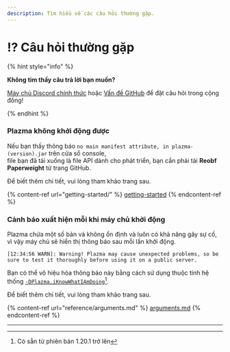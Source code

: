 ```yaml
---
description: Tìm hiểu về các câu hỏi thường gặp.
---
```


# ⁉️ Câu hỏi thường gặp

{% hint style="info" %}

**Không tìm thấy câu trả lời bạn muốn?**

[Máy chủ Discord chính thức](https://discord.gg/MmfC52K8A8) hoặc [Vấn đề GitHub](https://github.com/PlazmaMC/PlazmaBukkit/issues) để đặt câu hỏi trong cộng đồng!

{% endhint %}

### Plazma không khởi động được

Nếu bạn thấy thông báo `no main manifest attribute, in plazma-(version).jar` trên cửa sổ console,\
file bạn đã tải xuống là file API dành cho phát triển, bạn cần phải tải **Reobf Paperweight** từ trang GitHub.

Để biết thêm chi tiết, vui lòng tham khảo trang sau.

{% content-ref url="getting-started/" %}
[getting-started](getting-started#id-2)
{% endcontent-ref %}

### Cảnh báo xuất hiện mỗi khi máy chủ khởi động

Plazma chứa một số bản vá không ổn định và luôn có khả năng gây sự cố, vì vậy máy chủ sẽ hiển thị thông báo sau mỗi lần khởi động.

```log
[12:34:56 WARN]: Warning! Plazma may cause unexpected problems, so be sure to test it thoroughly before using it on a public server.
```

Bạn có thể vô hiệu hóa thông báo này bằng cách sử dụng thuộc tính hệ thống [`-DPlazma.iKnowWhatIAmDoing`](#user-content-fn-1)[^1].

Để biết thêm chi tiết, vui lòng tham khảo trang sau.

{% content-ref url="reference/arguments.md" %}
[arguments.md](reference/arguments.md#plazma.iknowwhatiamdoing)
{% endcontent-ref %}

***

[^1]: Có sẵn từ phiên bản 1.20.1 trở lên
